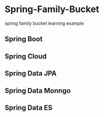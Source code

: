 # Spring-Family-Bucket
spring family bucket learning example
## Spring Boot

## Spring Cloud

## Spring Data JPA

## Spring Data Monngo


## Spring Data ES
